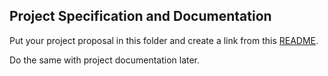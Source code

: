 ## Project Specification and Documentation

Put your project proposal in this folder and create a link from this [README](README.md).

Do the same with project documentation later.
